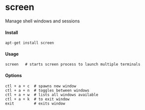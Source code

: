 screen
======

Manage shell windows and sessions


#### Install

	apt-get install screen

#### Usage

	screen   # starts screen process to launch multiple terminals

#### Options

	ctl + a + c  # spawns new window
	ctl + a + n  # toggles between windows
	ctl + a + w  # lists all windows available
	ctl + a + k  # to exit window
	exit     	 # exits window
